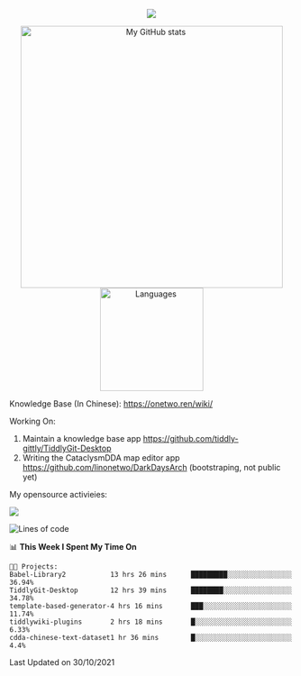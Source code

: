 <a href="https://github.com/linonetwo">
    <p align="center">
        <img src="https://github-profile-trophy.vercel.app/?username=linonetwo&column=7&theme=onedark"/>
    </p>
</a>
<a align="center" href="https://github.com/linonetwo">
  <p align="center">
    <img src="https://github-readme-stats.vercel.app/api?username=linonetwo&show_icons=true&count_private=true" alt="My GitHub stats" width="465"/>
    <img src="https://github-readme-stats.vercel.app/api/top-langs/?username=linonetwo&layout=compact&langs_count=10" alt="Languages" height="183">
  </p>
</a>

Knowledge Base (In Chinese): https://onetwo.ren/wiki/

Working On: 

1. Maintain a knowledge base app https://github.com/tiddly-gittly/TiddlyGit-Desktop
1. Writing the CataclysmDDA map editor app https://github.com/linonetwo/DarkDaysArch (bootstraping, not public yet)

My opensource activieies:

![](https://visitor-badge.glitch.me/badge?page_id=linonetwo.linonetwo)

<!--START_SECTION:waka-->
![Lines of code](https://img.shields.io/badge/From%20Hello%20World%20I%27ve%20Written-2.5%20million%20lines%20of%20code-blue)

📊 **This Week I Spent My Time On** 

```text
🐱‍💻 Projects: 
Babel-Library2           13 hrs 26 mins      █████████░░░░░░░░░░░░░░░░   36.94% 
TiddlyGit-Desktop        12 hrs 39 mins      ████████░░░░░░░░░░░░░░░░░   34.78% 
template-based-generator-4 hrs 16 mins       ███░░░░░░░░░░░░░░░░░░░░░░   11.74% 
tiddlywiki-plugins       2 hrs 18 mins       █░░░░░░░░░░░░░░░░░░░░░░░░   6.33% 
cdda-chinese-text-dataset1 hr 36 mins        █░░░░░░░░░░░░░░░░░░░░░░░░   4.4%

```


 Last Updated on 30/10/2021
<!--END_SECTION:waka-->
